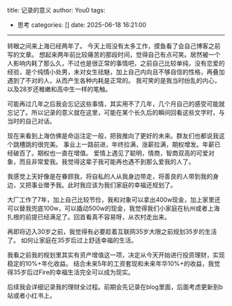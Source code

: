 title: 记录的意义
author: You0
tags:
  - 思考
categories: []
date: 2025-06-18 16:21:00
---
转眼之间来上海已经两年了。
今天上班没有太多工作，摸鱼看了会自己博客之前写的文章。
想起来两年前比较痛苦的那段时间，觉得自己有点可笑。居然被一个人影响内耗了那么久，不过也是很正常的事情吧，之前自己比较单纯，没有恋爱的经验，是个纯情小处男，未对女生祛魅，加上自己内向且不够自信的性格，再叠加遇到了不对的人，从而产生各种内耗是正常的。 我可笑的是我当时纷乱的内心，以及28岁还稚嫩和高中生一样的笔触。

可能再过几年之后我会忘记这些事情，其实用不了几年，几个月自己的感受可能就忘记了。所以记录的意义就在这里，可能在某个长久后的瞬间回看这些文字时，与当时的自己对话。

现在来看到上海仿佛是命运注定一般，把我推向了更好的未来。群友们也都说我这个跳槽跳的很完美。
事业上一路前进，年终拉满，涨薪拉满，期权增发。年薪已经破百了。期权也一直在增值。
爱情上遇见了聪明，情商，智商双高的可爱对象，而且非常爱我。我觉得这辈子我可能再也遇不到那么爱我的人了。

我感觉上天好像是在眷顾我，将自私的人从我身边带走，将善良的人带到我的身边，又把事业赠予我。此时我应该为我们家庭的幸福还规划了。

大厂工作了7年，加上自己比较节俭，我和对象可以拿出400w现金，加上家里还可以替我兜底100w，可以撬动500w的现金，我觉得我们小家庭在杭州或者上海扎根的前提已经满足了。回首看真不容易呀，从农村走出来。

再即将迈入30岁之前，我觉得有必要趁着互联网35岁大限之前规划35岁的生活了。 如何让家庭在35岁后过上舒适幸福的生活。

我看之前我的规划里其实有资产增值这一项，决定从今天开始进行投资理财，实现稳定的10%+年化收益。
结合未来5年的工资套现和未来年华10%+的收益，我觉得35岁后过Fire的幸福生活完全可以成为现实。

后续我会详细记录我的理财全过程。前期会先记录在blog里面，后面考虑更新到b站或者小红书上。

